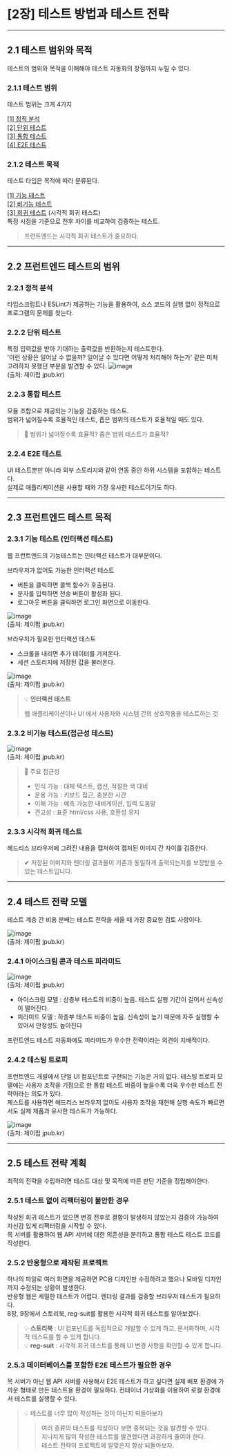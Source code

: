 # [2장] 테스트 방법과 테스트 전략

---

## 2.1 테스트 범위와 목적
테스트의 범위와 목적을 이해해야 테스트 자동화의 장점까지 누릴 수 있다.

### 2.1.1 테스트 범위
테스트 범위는 크게 4가지

[[1] 정적 분석](#221-정적-분석) <br>
[[2] 단위 테스트](#222-단위-테스트) <br>
[[3] 통합 테스트](#223-통합-테스트) <br>
[[4] E2E 테스트](#224-E2E-테스트) <br>

### 2.1.2 테스트 목적
테스트 타입은 목적에 따라 분류된다.

[[1] 기능 테스트](#231-기능-테스트) <br>
[[2] 비기능 테스트](#232-비기능-테스트) <br>
[[3] 회귀 테스트](#233-시각적-회귀-테스트) (시각적 회귀 테스트) <br>
특정 시점을 기준으로 전후 차이를 비교하여 검증하는 테스트.
> 프런트엔드는 시각적 회귀 테스트가 중요하다.

---

## 2.2 프런트엔드 테스트의 범위

### 2.2.1 정적 분석
타입스크립트나 ESLint가 제공하는 기능을 활용하여, 소스 코드의 실행 없이 정적으로 프로그램의 문제를 찾는다.<br>

### 2.2.2 단위 테스트
특정 입력값을 받아 기대하는 출력값을 반환하는지 테스트한다.<br>
'이런 상황은 일어날 수 없을까? 일어날 수 있다면 어떻게 처리해야 하는가' 같은 미처 고려하지 못했던 부분을 발견할 수 있다.
![image](https://github.com/user-attachments/assets/399dda8b-9d8b-4b02-b40d-e001cd5d8fb0) <br>
(출처: 제이펍 jpub.kr)

### 2.2.3 통합 테스트
모듈 조합으로 제공되는 기능을 검증하는 테스트. <br> 
범위가 넓어질수록 효율적인 테스트, 좁은 범위의 테스트가 효율적일 때도 있다.

> 🤔 범위가 넓어질수록 효율적? 좁은 범위 테스트가 효율적?

### 2.2.4 E2E 테스트
UI 테스트뿐만 아니라 외부 스토리지와 같이 연동 중인 하위 시스템을 포함하는 테스트다.<br>
실제로 애플리케이션을 사용할 때와 가장 유사한 테스트이기도 하다.

--- 

## 2.3 프런트엔드 테스트 목적

### 2.3.1 기능 테스트 (인터랙션 테스트)
웹 프런트엔드의 기능테스트는 인터랙션 테스트가 대부분이다.

브라우저가 없어도 가능한 인터랙션 테스트
- 버튼을 클릭하면 콜백 함수가 호출된다.
- 문자를 입력하면 전송 버튼이 활성화 된다.
- 로그아웃 버튼을 클릭하면 로그인 화면으로 이동한다.

![image](https://github.com/user-attachments/assets/6a54b5e5-6eb6-4125-97b9-6b167d25b3a4) <br>
(출처: 제이펍 jpub.kr)

브라우저가 필요한 인터랙션 테스트
- 스크롤을 내리면 추가 데이터를 가져온다.
- 세션 스토리지에 저장된 값을 불러온다.

![image](https://github.com/user-attachments/assets/16c8144f-1dee-4513-aca8-b6b01ed9987c) <br>
(출처: 제이펍 jpub.kr)


> 💡 **인터랙션 테스트**
> 
> 웹 애플리케이션이나 UI 에서 사용자와 시스템 간의 상호작용을 테스트하는 것

### 2.3.2 비기능 테스트(접근성 테스트)

![image](https://github.com/user-attachments/assets/7df05727-6b0f-4955-b6ac-c179a8caef2e) <br>
(출처: 제이펍 jpub.kr)

> 📖 주요 접근성
> - 인식 가능 : 대체 텍스트, 캡션, 적절한 색 대비
> - 운용 가능 : 키보드 접근, 충분한 시간
> - 이해 가능 : 예측 가능한 내비게이션, 입력 도움말
> - 견고성 : 표준 html/css 사용, 호환성 유지

### 2.3.3 시각적 회귀 테스트
헤드리스 브라우저에 그려진 내용을 캡처하여 캡처된 이미지 간 차이를 검증한다.

> ✔ 저장된 이미지와 렌더링 결과물이 기존과 동일하게 출력되는지를 보장받을 수 있는 테스트입니다.

---

## 2.4 테스트 전략 모델
테스트 계층 간 비용 분배는 테스트 전략을 세울 때 가장 중요한 검토 사항이다.

![image](https://github.com/user-attachments/assets/f082fbe4-6363-4f4e-81db-8f9d9030f5f4) <br>
(출처: 제이펍 jpub.kr)

### 2.4.1 아이스크림 콘과 테스트 피라미드

![image](https://github.com/user-attachments/assets/a4b05699-5f11-4485-8019-9f0e3fa66b71) <br>
(출처: 제이펍 jpub.kr)

- 아이스크림 모델 : 상층부 테스트의 비중이 높음. 테스트 실행 기간이 길어서 신속성이 떨어진다.
- 피라미드 모델 : 하층부 테스트 비중이 높음. 신속성이 높기 때문에 자주 실행할 수 있어서 안정성도 높아진다

프런트엔드 테스트 자동화에도 피라미드가 우수한 전략이라는 의견이 지배적이다.

### 2.4.2 테스팅 트로피
프런트엔드 개발에서 단일 UI 컴포넌트로 구현되는 기능은 거의 없다. 테스팅 트로피 모델에는 사용자 조작을 기점으로 한 통합 테스트 비중이 높을수록 더욱 우수한 테스트 전략이라는 의도가 있다. <br>
제스트를 사용하면 헤드리스 브라우저 없이도 사용자 조작을 재현해 실행 속도가 빠르면서도 실제 제품과 유사한 테스트가 가능하다.

![image](https://github.com/user-attachments/assets/f8edd887-2f9e-410e-ae41-812b10bfe2a5) <br>
(출처: 제이펍 jpub.kr)

---

## 2.5 테스트 전략 계획
최적의 전략을 수립하려면 테스트 대상 및 목적에 따른 판단 기준을 정립해야한다.

### 2.5.1 테스트 없이 리팩터링이 불안한 경우
작성된 회귀 테스트가 있으면 변경 전후로 결함이 발생하지 않았는지 검증이 가능하여 자신감 있게 리팩터링을 시작할 수 있다. <br>
목 서버를 활용하여 웹 API 서버에 대한 의존성을 분리하고 통합 테스트 테스트 코드를 작성한다.

### 2.5.2 반응형으로 제작된 프로젝트
하나의 파일로 여러 화면을 제공하면 PC용 디자인만 수정하려고 했으나 모바일 디자인까지 수정되는 상황이 발생한다.<br>
반응형 웹은 세밀한 테스트가 어렵다. 렌더링 결과를 검증할 브라우저 테스트가 필요하다. <br>
8장, 9장에서 스토리북, reg-suit를 활용한 시각적 회귀 테스트를 알아보겠다.  

> 💡 **스토리북** : UI 컴포넌트를 독립적으로 개발할 수 있게 하고, 문서화하며, 시각적 테스트를 할 수 있게 합니다.<br> 
> 💡 **reg-suit** : 시각적 회귀 테스트를 통해 UI 변경 사항을 확인할 수 있게 합니다.

### 2.5.3 데이터베이스를 포함한 E2E 테스트가 필요한 경우
목 서버가 아닌 웹 API 서버를 사용해서 E2E 테스트가 하고 싶다면 실제 배포 환경에 가까운 형태로 만든 테스트용 환경이 필요하다.
컨테이너 가상화를 이용하여 로컬 환경에서 테스트를 실행할 수 있다.

> 💡 테스트를 너무 많이 작성하는 것이 아닌지 되돌아보자
> > 여러 종류의 테스트를 작성하다 보면 중복되는 것을 발견할 수 있다. <br>
> > 지나치게 많이 작성한 테스트를 발견했다면 과감하게 줄여야 한다. <br>
> > 테스트 전략이 프로젝트에 알맞은지 항상 되돌아보자.
